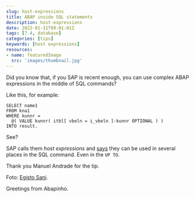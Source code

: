 ```yaml
---
slug: host-expressions
title: ABAP inside SQL statements
description: host-expressions
date: 2022-01-31T09:01:01Z
tags: [7.4, database]
categories: [tips]
keywords: [host expressions]
resources:
- name: featuredImage
  src: 'images/thumbnail.jpg'
---
```

Did you know that, if you SAP is recent enough, you can use complex ABAP expressions in the middle of SQL commands?

<!--more-->

Like this, for example:

```ABAP
SELECT name1
FROM kna1
WHERE kunnr =
  @( VALUE kunnr( itbl[ vbeln = i_vbeln ]-kunnr OPTIONAL ) )
INTO result.
```

See?

SAP calls them _host expressions_ and [says][1] they can be used in several places in the SQL command. Even in the `UP TO`.

Thank you Manuel Andrade for the tip.

Foto: [Egisto Sani][2].

Greetings from Abapinho.

[1]: <https://help.sap.com/doc/abapdocu_750_index_htm/7.50/en-US/abenopen_sql_host_expressions.htm>
[2]: <https://visualhunt.co/a7/4c75ec38>
